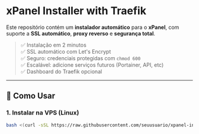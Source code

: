 # xPanel Installer with Traefik

Este repositório contém um **instalador automático** para o **xPanel**, com suporte a **SSL automático**, **proxy reverso** e **segurança total**.

> ✅ Instalação em 2 minutos  
> ✅ SSL automático com Let's Encrypt  
> ✅ Seguro: credenciais protegidas com `chmod 600`  
> ✅ Escalável: adicione serviços futuros (Portainer, API, etc)  
> ✅ Dashboard do Traefik opcional  

---

## 🚀 Como Usar

### 1. Instalar na VPS (Linux)

```bash
bash <(curl -sSL https://raw.githubusercontent.com/seuusuario/xpanel-installer/main/utils/install.sh)